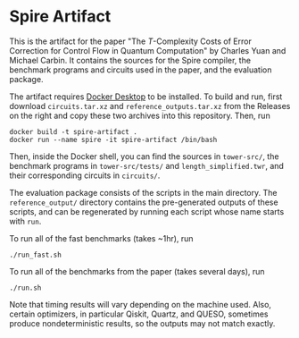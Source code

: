 # Spire Artifact

This is the artifact for the paper "The _T_-Complexity Costs of Error Correction for Control Flow in Quantum Computation" by Charles Yuan and Michael Carbin. It contains the sources for the Spire compiler, the benchmark programs and circuits used in the paper, and the evaluation package.

The artifact requires [Docker Desktop](https://www.docker.com/products/docker-desktop/) to be installed. To build and run, first download `circuits.tar.xz` and `reference_outputs.tar.xz` from the Releases on the right and copy these two archives into this repository. Then, run

```[shell]
docker build -t spire-artifact .
docker run --name spire -it spire-artifact /bin/bash
```

Then, inside the Docker shell, you can find the sources in `tower-src/`, the benchmark programs in `tower-src/tests/` and `length_simplified.twr`, and their corresponding circuits in `circuits/`.

The evaluation package consists of the scripts in the main directory.  The `reference_output/` directory contains the pre-generated outputs of these scripts, and can be regenerated by running each script whose name starts with `run`.

To run all of the fast benchmarks (takes ~1hr), run

```[shell]
./run_fast.sh
```

To run all of the benchmarks from the paper (takes several days), run

```[shell]
./run.sh
```

Note that timing results will vary depending on the machine used. Also, certain optimizers, in particular Qiskit, Quartz, and QUESO, sometimes produce nondeterministic results, so the outputs may not match exactly.
